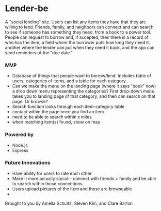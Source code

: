 <h1>Lender-be</h1>

A "social lending" site. Users can list any items they have that they are willing to lend. Friends, family, and neighbors can connect and  can search to see if someone has something they need, from a book to a power tool. 
<br>
People can request to borrow and, if accepted, then there is a record of who has the item, a field where the borrower puts how long they need it, another where the lender can put when they need it back, and the app can send reminders of the "due date." 
<br>

<h3>MVP</h3>
<ul>
  <li>Database of things that people want to borrow/lend. Includes table of users, categories of items, and a table for each category.   </li>
  <li>Can we make the menu on the landing page (where it says "book" now) a drop down menu representing the categories? First drop-down menu takes you to landing page of that category, and then can search on that page. Or browse?</li>
  <li>Search function looks through each item-category table </li>
  <li>contact within the page once you find an item</li>
  <li>need to be able to search within x miles</li>
  <li>when matching item(s) found, show on map</li>
</ul>

<h3>Powered by</h3>
<ul>
  <li>Node.js</li>
  <li>Express</li>
</ul>

<h3>Future Innovations</h3>
<ul>
  <li>Have ability for users to rate each other.</li>
  <li>Make it more actually social-- connect with friends + family and be able to search within those connections. </li>
  <li>Users upload pictures of the item and those are browseable<li>
</ul>

Brought to you by Amelia Schultz, Steven Kim, and Clare Barton
